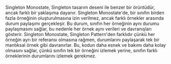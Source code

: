 Singleton Monostate, Singleton tasarım deseni ile benzer bir örüntüdür, ancak farklı bir yaklaşıma dayanır.
Singleton Monostate'de, bir sınıfın birden fazla örneğinin oluşturulmasına izin verilmez, ancak farklı örnekler arasında durum paylaşımı gerçekleşir.
Bu durum, sınıfın her örneğinin aynı durumu paylaşmasını sağlar, bu nedenle her örnek aynı verileri ve davranışları gösterir.
Singleton Monostate, Singleton Pattern'den farklıdır çünkü her örneğin ayrı bir referansı olmasına rağmen, durumlarını paylaşarak tek bir mantıksal örnek gibi davranırlar.
Bu, kodun daha esnek ve bakımı daha kolay olmasını sağlar, çünkü sınıfın tek bir örneğini izlemek yerine, sınıfın farklı örneklerinin durumlarını izlemek gerekmez.

